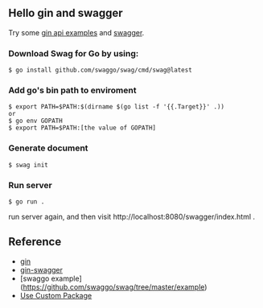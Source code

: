 ## Hello gin and swagger

Try some [gin api examples](https://github.com/gin-gonic/gin#api-examples) and [swagger](https://github.com/swaggo/gin-swagger).

### Download Swag for Go by using:

```
$ go install github.com/swaggo/swag/cmd/swag@latest
```
### Add go's bin path to enviroment

```
$ export PATH=$PATH:$(dirname $(go list -f '{{.Target}}' .))
or
$ go env GOPATH
$ export PATH=$PATH:[the value of GOPATH]
```

### Generate document

```
$ swag init
```

### Run server

```
$ go run .
```

run server again, and then visit http://localhost:8080/swagger/index.html .

## Reference

- [gin](https://github.com/gin-gonic/gin)
- [gin-swagger](https://github.com/swaggo/gin-swagger)
- [swaggo example] (https://github.com/swaggo/swag/tree/master/example)
- [Use Custom Package](https://blog.francium.tech/go-modules-go-project-set-up-without-gopath-1ae601a4e868)
